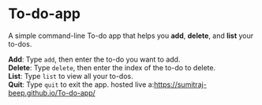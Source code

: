 # To-do-app
A simple command-line To-do app that helps you **add**, **delete**, and **list** your to-dos.

**Add**: Type `add`, then enter the to-do you want to add.  
**Delete**: Type `delete`, then enter the index of the to-do to delete.  
**List**: Type `list` to view all your to-dos.  
**Quit**: Type `quit` to exit the app.
hosted live a:https://sumitraj-beep.github.io/To-do-app/
